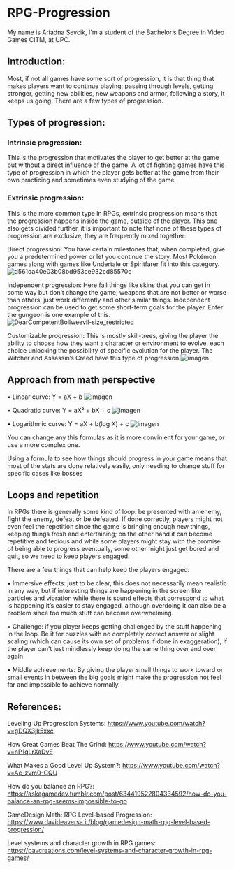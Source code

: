 # RPG-Progression
My name is Ariadna Sevcik, I'm a student of the Bachelor’s Degree in Video Games CITM, at UPC.
## Introduction:
Most, if not all games have some sort of progression, it is that thing that makes players want to continue playing: passing through levels, getting stronger, getting new abilities, new weapons and armor, following a story, it keeps us going. There are a few types of progression.
## Types of progression:
### Intrinsic progression: 
  This is the progression that motivates the player to get better at the game but without a direct influence of the game. A lot of fighting games have this type of progression in which the player gets better at the game from their own practicing and sometimes even studying of the game
	
### Extrinsic progression: 
  This is the more common type in RPGs, extrinsic progression means that the progression happens inside the game, outside of the player. This one also gets divided further, it is important to note that none of these types of progression are exclusive, they are frequently mixed together: 
  
Direct progression: You have certain milestones that, when completed, give you a predetermined power or let you continue the story. Most Pokémon games along with games like Undertale or Spiritfarer fit into this category.
    ![d561da40e03b08bd953ce932cd85570c](https://user-images.githubusercontent.com/99729800/221762033-3f98a9d4-6ddc-4667-8eb8-c2f2c237de3d.gif)

Independent progression: Here fall things like skins that you can get in some way but don’t change the game; weapons that are not better or worse than others, just work differently and other similar things. Independent progression can be used to get some short-term goals for the player. Enter the gungeon is one example of this.
![DearCompetentBoilweevil-size_restricted](https://user-images.githubusercontent.com/99729800/221762058-1d1bd683-2b71-4f47-94cf-7919475abee9.gif)

    
Customizable progression: This is mostly skill-trees, giving the player the ability to choose how they want a character or environment to evolve, each choice unlocking the possibility of specific evolution for the player. The Witcher and Assassin’s Creed have this type of progression
![imagen](https://user-images.githubusercontent.com/99729800/221761826-62a40f83-3b06-4465-8d9f-9559e1a229d1.png)

    
## Approach from math perspective
•	Linear curve: Y = aX + b
![imagen](https://user-images.githubusercontent.com/99729800/221762387-d54b03ea-b854-4c83-a798-4c88b6601baa.png)

•	Quadratic curve: Y = aX² + bX + c
![imagen](https://user-images.githubusercontent.com/99729800/221762434-32a0a66e-f944-4eb5-8ad3-cecd22b7ae35.png)

•	Logarithmic curve: Y = aX + b(log X) + c
![imagen](https://user-images.githubusercontent.com/99729800/221762507-92bffb66-4474-4d7e-afeb-f0fb3eae9769.png)

You can change any this formulas as it is more convinient for your game, or use a more complex one.

Using a formula to see how things should progress in your game means that most of the stats are done relatively easily, only needing to change stuff for specific cases like bosses

## Loops and repetition
In RPGs there is generally some kind of loop: be presented with an enemy, fight the enemy, defeat or be defeated. If done correctly, players might not even feel the repetition since the game is bringing enough new things, keeping things fresh and entertaining; on the other hand it can become repetitive and tedious and while some players might stay with the promise of being able to progress eventually, some other might just get bored and quit, so we need to keep players engaged.

There are a few things that can help keep the players engaged:

•	Immersive effects: just to be clear, this does not necessarily mean realistic in any way, but if interesting things are happening in the screen like particles and vibration while there is sound effects that correspond to what is happening it’s easier to stay engaged, although overdoing it can also be a problem since too much stuff can become overwhelming.

•	Challenge: if you player keeps getting challenged by the stuff happening in the loop. Be it for puzzles with no completely correct answer or slight scaling (which can cause its own set of problems if done in exaggeration), if the player can’t just mindlessly keep doing the same thing over and over again 

•	Middle achievements: By giving the player small things to work toward or small events in between the big goals might make the progression not feel far and impossible to achieve normally.


## References:
Leveling Up Progression Systems: https://www.youtube.com/watch?v=gDQX3jk5xxc

How Great Games Beat The Grind: https://www.youtube.com/watch?v=nP1qLrXaDvE

What Makes a Good Level Up System?: https://www.youtube.com/watch?v=Ae_zvm0-CQU

How do you balance an RPG?: https://askagamedev.tumblr.com/post/634419522804334592/how-do-you-balance-an-rpg-seems-impossible-to-go

GameDesign Math: RPG Level-based Progression: https://www.davideaversa.it/blog/gamedesign-math-rpg-level-based-progression/

Level systems and character growth in RPG games: https://pavcreations.com/level-systems-and-character-growth-in-rpg-games/ 




